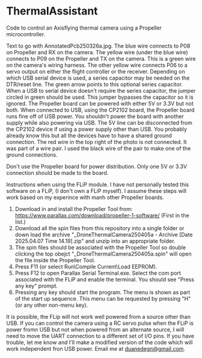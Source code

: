# ThermalAssistant
Code to control an Axisflying thermal camera using a Propeller microcontroller.

Text to go with AnnotatedPcb250326a.jpg.
The blue wire connects to P08 on Propeller and RX on the camera.
The yellow wire (under the blue wire) connects to P09 on the Propeller and TX on the camera. This is a green wire on the camera's wiring harness.
The other yellow wire connects P06 to a servo output on either the flight controller or the receiver.
Depending on which USB serial device is used, a series capacitor may be needed on the DTR/reset line. The green arrow points to this optional series capacitor. When a USB to serial device doesn't require the series capacitor, the jumper circled in green should be used. This jumper bypasses the capacitor so it is ignored.
The Propeller board can be powered with either 5V or 3.3V but not both. When connected to USB, using the CP2102 board, the Propeller board runs fine off of USB power. You shouldn't power the board with another supply while also powering via USB. The 5V line can be disconnected from the CP2102 device if using a power supply other than USB.
You probably already know this but all the devices have to have a shared ground connection.
The red wire in the top right of the photo is not connected. It was part of a wire pair. I used the black wire of the pair to make one of the ground connections.

Don't use the Propeller board for power distribution. Only one 5V or 3.3V connection should be made to the board.

Instructions when using the FLiP module. 
I have not personally tested this software on a FLiP, (I don't own a FLiP myself). I assume these steps will work based on my experince with manh other Propeller boards.
1. Download in and install the Propeller Tool from: https://www.parallax.com/download/propeller-1-software/ (First in the list.)
2. Download all the spin files from this repository into a single folder or down load the archive "_DroneThermalCamera250405a - Archive [Date 2025.04.07 Time 14.19].zip" and unzip into an appropriate folder.
3. The spin files should be associated with the Propeller Tool so double clicking the top obejct "_DroneThermalCamera250405a.spin" will open the file inside the Propeller Tool.
4. Press F11 (or select Run\Compile Current\Load EEPROM).
5. Press F12 to open Parallax Serial Terminal.exe. Select the com port associated with the FLiP and enable the terminal. You should see "Press any key" prompt.
6. Pressing any key should start the program. The menu is shown as part of the start up sequence. This menu can be requested by pressing "H" (or any other non-menu key).

It is possible, the FLip will not work well powered from a source other than USB. If you can control the camera using a RC servo pulse when the FLiP is power fromn USB but not when powered from an alternate source, I will need to move the UART connection to a different set of I/O pins. If you have trouble, let me know and I'll make a modified version of the code which will work independent fron USB power.
Email me at duanedegn@gmail.com.
